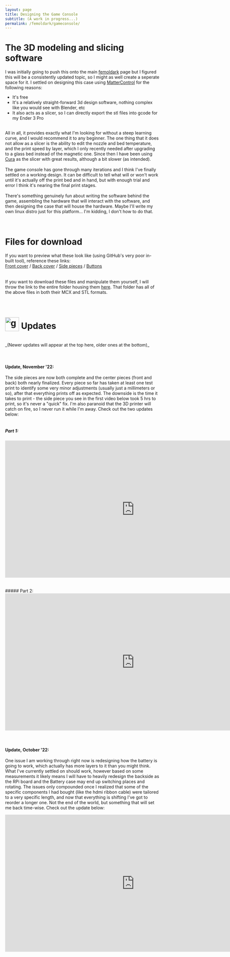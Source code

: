 ```yaml
---
layout: page
title: Designing the Game Console
subtitle: (A work in progress...)
permalink: /femoldark/gameconsole/
---
```


# The 3D modeling and slicing software

I was initially going to push this onto the main [femoldark](/femoldark/) page but I figured this will be a consistently updated topic, so I might as well create a seperate space for it. I settled on designing this case using <a href="https://www.matterhackers.com/store/l/mattercontrol/sk/MKZGTDW6" target="_blank" rel="noopener noreferrer">MatterControl</a> for the following reasons:
- It's free
- It's a relatively straight-forward 3d design software, nothing complex like you would see with Blender, etc
- It also acts as a slicer, so I can directly export the stl files into gcode for my Ender 3 Pro
<br><br>

All in all, it provides exactly what I'm looking for without a steep learning curve, and I would recommend it to any beginner. The one thing that it does not allow as a slicer is the ability to edit the nozzle and bed temperature, and the print speed by layer, which I only recently needed after upgrading to a glass bed instead of the magnetic one. Since then I have been using <a href="https://ultimaker.com/software/ultimaker-cura" target="_blank" rel="noopener noreferrer">Cura</a> as the slicer with great results, although a bit slower (as intended).
<br><br>
The game console has gone through many iterations and I think I've finally settled on a working design. It can be difficult to tell what will or won't work until it's actually off the print bed and in hand, but with enough trial and error I think it's nearing the final print stages.
<br><br>
There's something genuinely fun about writing the software behind the game, assembling the hardware that will interact with the software, and then designing the case that will house the hardware. Maybe I'll write my own linux distro just for this platform... I'm kidding, I don't how to do that.
<br><br><br>

# Files for download
If you want to preview what these look like (using GitHub's very poor in-built tool), reference these links:<br>
[Front cover](https://github.com/fe-moldark/wesleykent-website/blob/gh-pages/assets/3d_files/frontside_stl_for_github.stl) / [Back cover](https://github.com/fe-moldark/wesleykent-website/blob/gh-pages/assets/3d_files/backside_stl_for_github.stl) / [Side pieces](https://github.com/fe-moldark/wesleykent-website/blob/gh-pages/assets/3d_files/side_pieces_stl_for_github.stl) / [Buttons](https://github.com/fe-moldark/wesleykent-website/blob/gh-pages/assets/3d_files/buttons_stl_for_github.stl)
<br><br><br>
If you want to download these files and manipulate them yourself, I will throw the link to the entire folder housing them [here](https://github.com/fe-moldark/wesleykent-website/tree/gh-pages/assets/3d_files). That folder has all of the above files in both their MCX and STL formats.
<br><br><br>

<h1><img alt="gear_gif" src="https://wesleykent.com/assets/gif gear.gif" width="45" height="45" style="vertical-align:bottom"/> Updates </h1>
<br>
_(Newer updates will appear at the top here, older ones at the bottom)_
<br><br><br>

#### Update, November '22:
The side pieces are now both complete and the center pieces (front and back) both nearly finalized. Every piece so far has taken at least one test print to identify some very minor adjustments (usually just a millimeters or so), after that everything prints off as expected. The downside is the time it takes to print - the side piece you see in the first video below took 5 hrs to print, so it's never a "quick" fix. I'm also paranoid that the 3D printer will catch on fire, so I never run it while I'm away. Check out the two updates below:
<br><br>
##### Part 1:
<center>
<iframe width="840" height="445" src="https://player.vimeo.com/video/765484157?h=6da0820cfa&amp;badge=0&amp;autopause=0&amp;autoplay=0;player_id=0&amp;app_id=58479" frameborder="0" allow="accelerometer; autoplay; clipboard-write; encrypted-media; gyroscope; picture-in-picture" allowfullscreen></iframe>
</center>
<br><br>
##### Part 2:
<center>
<iframe width="840" height="445" src="https://player.vimeo.com/video/767171969?h=ca6b97c298&amp;badge=0&amp;autopause=0&amp;autoplay=0;player_id=0&amp;app_id=58479" frameborder="0" allow="accelerometer; autoplay; clipboard-write; encrypted-media; gyroscope; picture-in-picture" allowfullscreen></iframe>
</center>
<br><br>

#### Update, October '22:
One issue I am working through right now is redesigning how the battery is going to work, which actually has more layers to it than you might think. What I've currently settled on should work, however based on some measurements it likely means I will have to heavily redesign the backside as the RPi board and the Battery case may end up switching places and rotating. The issues only compounded once I realized that some of the specific components I had bought (like the hdmi ribbon cable) were tailored to a very specific length, and now that everything is shifting I've got to reorder a longer one. Not the end of the world, but something that will set me back time-wise. Check out the update below:
<br>
<center>
<iframe width="840" height="445" src="https://player.vimeo.com/video/756628586?h=9c7c184f0b&amp;badge=0&amp;autopause=0&amp;autoplay=0;player_id=0&amp;app_id=58479" frameborder="0" allow="accelerometer; autoplay; clipboard-write; encrypted-media; gyroscope; picture-in-picture" allowfullscreen></iframe>
</center>
<br><br>
